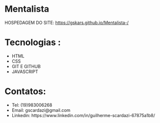 # Mentalista 





HOSPEDAGEM DO SITE: https://gskars.github.io/Mentalista-/

 # Tecnologias :
 <uL>
 <li>HTML</li>
 <li>CSS</li>
 <li>GIT E GITHUB</li>
 <li> JAVASCRIPT</li>
</ul>
 
 # Contatos:
 <UL>
 <LI>Tel: (19)983006268 </LI>
 <LI>Email: gscardazi@gmail.com </LI>
 <LI>Linkedin: https://www.linkedin.com/in/guilherme-scardazi-67875a1b8/   </LI>
 </UL>
